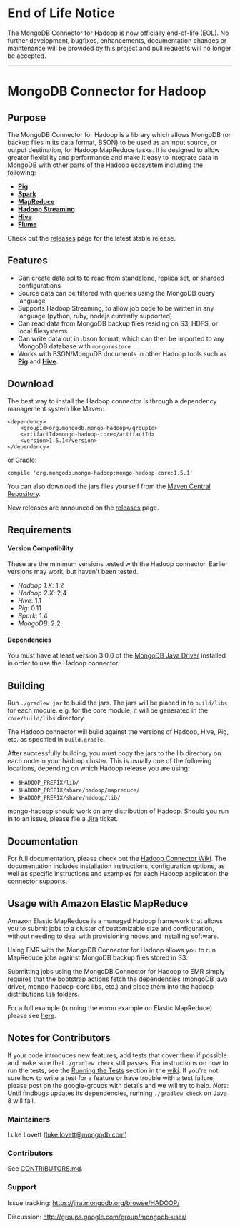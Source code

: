 # End of Life Notice
The MongoDB Connector for Hadoop is now officially end-of-life (EOL). No further development, bugfixes, enhancements, documentation changes or maintenance will be provided by this project and pull requests will no longer be accepted.

---

# MongoDB Connector for Hadoop

## Purpose

The MongoDB Connector for Hadoop is a library which allows MongoDB (or backup files in its data format, BSON) to be used as an input source, or output destination, for Hadoop MapReduce tasks. It is designed to allow greater flexibility and performance and make it easy to integrate data in MongoDB with other parts of the Hadoop ecosystem including the following:
* [**Pig**][pig-usage]
* [**Spark**][spark-usage]
* [**MapReduce**][mapreduce-usage]
* [**Hadoop Streaming**][streaming-usage]
* [**Hive**][hive-usage]
* [**Flume**][flume-usage]

Check out the [releases](https://github.com/mongodb/mongo-hadoop/releases) page for the latest stable release.

## Features

* Can create data splits to read from standalone, replica set, or sharded configurations
* Source data can be filtered with queries using the MongoDB query language
* Supports Hadoop Streaming, to allow job code to be written in any language (python, ruby, nodejs currently supported)
* Can read data from MongoDB backup files residing on S3, HDFS, or local filesystems
* Can write data out in .bson format, which can then be imported to any MongoDB database with `mongorestore`
* Works with BSON/MongoDB documents in other Hadoop tools such as [**Pig**][pig-usage] and [**Hive**][hive-usage].

## Download

The best way to install the Hadoop connector is through a dependency management system like Maven:

    <dependency>
        <groupId>org.mongodb.mongo-hadoop</groupId>
        <artifactId>mongo-hadoop-core</artifactId>
        <version>1.5.1</version>
    </dependency>

or Gradle:

    compile 'org.mongodb.mongo-hadoop:mongo-hadoop-core:1.5.1'

You can also download the jars files yourself from the [Maven Central Repository](http://search.maven.org/).

New releases are announced on the [releases](https://github.com/mongodb/mongo-hadoop/releases) page.

## Requirements

#### Version Compatibility

These are the minimum versions tested with the Hadoop connector. Earlier
versions may work, but haven't been tested.

- *Hadoop 1.X*: 1.2
- *Hadoop 2.X*: 2.4
- *Hive*: 1.1
- *Pig*: 0.11
- *Spark*: 1.4
- *MongoDB*: 2.2

#### Dependencies

You must have at least version 3.0.0 of the
[MongoDB Java Driver](https://mongodb.github.io/mongo-java-driver/) installed in
order to use the Hadoop connector.

## Building

Run `./gradlew jar` to build the jars.  The jars will be placed in to `build/libs` for each module.  e.g. for the core module, 
it will be generated in the `core/build/libs` directory.

The Hadoop connector will build against the versions of Hadoop, Hive, Pig, etc. as specified in `build.gradle`.

After successfully building, you must copy the jars to the lib directory on each node in your hadoop cluster. This is usually one of the
following locations, depending on which Hadoop release you are using:

* `$HADOOP_PREFIX/lib/`
* `$HADOOP_PREFIX/share/hadoop/mapreduce/`
* `$HADOOP_PREFIX/share/hadoop/lib/`

mongo-hadoop should work on any distribution of Hadoop.  Should you run in to an issue, please file a 
[Jira](https://jira.mongodb.org/browse/HADOOP/) ticket.

## Documentation

For full documentation, please check out the [Hadoop Connector Wiki][wiki]. The documentation includes installation instructions, configuration options, as well as specific instructions and examples for each Hadoop application the connector supports.

## Usage with Amazon Elastic MapReduce

Amazon Elastic MapReduce is a managed Hadoop framework that allows you to submit jobs to a cluster of customizable size and configuration,
without needing to deal with provisioning nodes and installing software.

Using EMR with the MongoDB Connector for Hadoop allows you to run MapReduce jobs against MongoDB backup files stored in S3.

Submitting jobs using the MongoDB Connector for Hadoop to EMR simply requires that the bootstrap actions fetch the dependencies (mongoDB 
java driver, mongo-hadoop-core libs, etc.) and place them into the hadoop distributions `lib` folders.

For a full example (running the enron example on Elastic MapReduce) please see [here](https://github.com/mongodb/mongo-hadoop/wiki/Enron-Emails-Example).

## Notes for Contributors

If your code introduces new features, add tests that cover them if possible and make sure that `./gradlew check` still passes. For instructions on how to run the tests, see the [Running the Tests](https://github.com/mongodb/mongo-hadoop/wiki/Running-the-Tests) section in the [wiki][wiki].
If you're not sure how to write a test for a feature or have trouble with a test failure, please post on the google-groups with details 
and we will try to help.  _Note_: Until findbugs updates its dependencies, running `./gradlew check` on Java 8 will fail.

### Maintainers
Luke Lovett (luke.lovett@mongodb.com)

### Contributors
See [CONTRIBUTORS.md](CONTRIBUTORS.md).

### Support

Issue tracking: https://jira.mongodb.org/browse/HADOOP/

Discussion: http://groups.google.com/group/mongodb-user/

[pig-usage]: https://github.com/mongodb/mongo-hadoop/wiki/Pig-Usage
[hive-usage]: https://github.com/mongodb/mongo-hadoop/wiki/Hive-Usage
[flume-usage]: https://github.com/mongodb/mongo-hadoop/wiki/Flume-Usage
[streaming-usage]: https://github.com/mongodb/mongo-hadoop/wiki/Streaming-Usage
[spark-usage]: https://github.com/mongodb/mongo-hadoop/wiki/Spark-Usage
[mapreduce-usage]: https://github.com/mongodb/mongo-hadoop/wiki/MapReduce-Usage
[wiki]: https://github.com/mongodb/mongo-hadoop/wiki
